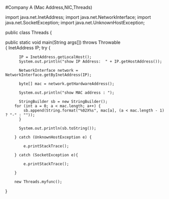 #Company A (Mac Address,NIC,Threads)

import java.net.InetAddress;
import java.net.NetworkInterface;
import java.net.SocketException;
import java.net.UnknownHostException;

public class Threads 
{
	
   public static void main(String args[]) throws Throwable  
   {
	   InetAddress IP;
		try {
		
		  
          IP = InetAddress.getLocalHost();
          System.out.println("show IP Address:  " + IP.getHostAddress());
          
          NetworkInterface network = NetworkInterface.getByInetAddress(IP);
        
          byte[] mac = network.getHardwareAddress();
          
          System.out.println("show MAC address : ");
          
          StringBuilder sb = new StringBuilder();
		for (int a = 0; a < mac.length; a++) {
			sb.append(String.format("%02X%s", mac[a], (a < mac.length - 1) ? "-" : ""));		
          }
          
          System.out.println(sb.toString());
				
		} catch (UnknownHostException e) {
			
			e.printStackTrace();
			
		} catch (SocketException e){
				
			e.printStackTrace();
				
		}
		
		new Threads.myfunc();
   }


